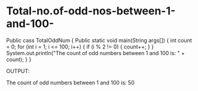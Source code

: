 # Total-no.of-odd-nos-between-1-and-100-
Public cass TotalOddNum {
    Public static void main(String args[]) {
        int count = 0;
        for (int i = 1; i <= 100; i++) { 
            if (i % 2 != 0) {
                count++;
            }
        }
        System.out.println("The count of odd numbers between 1 and 100 is: " + count);
    }
}

OUTPUT:

The count of odd numbers between 1 and 100 is: 50
